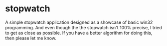# stopwatch
A simple stopwatch application designed as a showcase of basic win32 programming. And even though the the stopwatch isn't 100% precise, I tried to get as close as possible. If you have a better algorithm for doing this, then please let me know.
